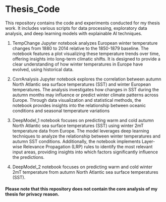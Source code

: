 # Thesis_Code
This repository contains the code and experiments conducted for my thesis work. It includes various scripts for data processing, exploratory data analysis, and deep learning models with explainable AI techniques.

1. TempChange Jupyter notebook analyzes European winter temperature changes from 1880 to 2014 relative to the 1850-1879 baseline. The notebook features a plot visualizing these temperature trends over time, offering insights into long-term climatic shifts. It is designed to provide a clear understanding of how winter temperatures in Europe have evolved, using historical data.

2. CorrAnalysis Jupyter notebook explores the correlation between autumn North Atlantic sea surface temperatures (SST) and winter European temperatures. The analysis investigates how changes in SST during the autumn months may influence or predict winter climate patterns across Europe. Through data visualization and statistical methods, the notebook provides insights into the relationship between oceanic conditions and seasonal temperature variations

3. DeepModel_1 notebook focuses on predicting warm and cold autumn North Atlantic sea surface temperatures (SST) using winter 2mT temperature data from Europe. The model leverages deep learning techniques to analyze the relationship between winter temperatures and autumn SST conditions. Additionally, the notebook implements Layer-wise Relevance Propagation (LRP) rules to identify the most relevant input areas, providing insights into which factors significantly influence the predictions.

3. DeepModel_2 notebook focuses on predicting warm and cold winter 2mT temperature from autumn North Atlantic sea surface temperatures (SST).


#### Please note that this repository does not contain the core analysis of my thesis for privacy reason.

